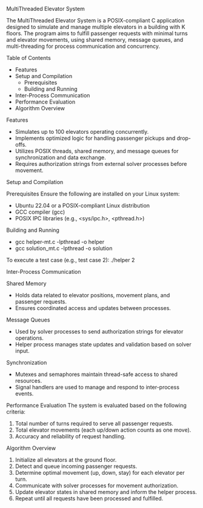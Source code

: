 MultiThreaded Elevator System

The MultiThreaded Elevator System is a POSIX-compliant C application designed to simulate and manage multiple elevators in a building with K floors. The program aims to fulfill passenger requests with minimal turns and elevator movements, using shared memory, message queues, and multi-threading for process communication and concurrency.

Table of Contents
- Features
- Setup and Compilation
  - Prerequisites
  - Building and Running
- Inter-Process Communication
- Performance Evaluation
- Algorithm Overview

Features
- Simulates up to 100 elevators operating concurrently.
- Implements optimized logic for handling passenger pickups and drop-offs.
- Utilizes POSIX threads, shared memory, and message queues for synchronization and data exchange.
- Requires authorization strings from external solver processes before movement.


Setup and Compilation

Prerequisites
Ensure the following are installed on your Linux system:
- Ubuntu 22.04 or a POSIX-compliant Linux distribution
- GCC compiler (gcc)
- POSIX IPC libraries (e.g., <sys/ipc.h>, <pthread.h>)

Building and Running

   - gcc helper-mt.c -lpthread -o helper
   - gcc solution_mt.c -lpthread -o solution

To execute a test case (e.g., test case 2):
    ./helper 2

Inter-Process Communication

Shared Memory
- Holds data related to elevator positions, movement plans, and passenger requests.
- Ensures coordinated access and updates between processes.

Message Queues
- Used by solver processes to send authorization strings for elevator operations.
- Helper process manages state updates and validation based on solver input.

Synchronization
- Mutexes and semaphores maintain thread-safe access to shared resources.
- Signal handlers are used to manage and respond to inter-process events.

Performance Evaluation
The system is evaluated based on the following criteria:
1. Total number of turns required to serve all passenger requests.
2. Total elevator movements (each up/down action counts as one move).
3. Accuracy and reliability of request handling.

Algorithm Overview
1. Initialize all elevators at the ground floor.
2. Detect and queue incoming passenger requests.
3. Determine optimal movement (up, down, stay) for each elevator per turn.
4. Communicate with solver processes for movement authorization.
5. Update elevator states in shared memory and inform the helper process.
6. Repeat until all requests have been processed and fulfilled.
